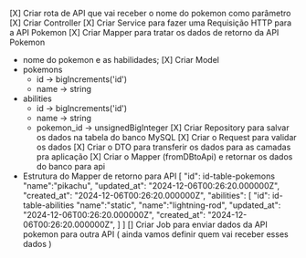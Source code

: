 [X] Criar rota de API que vai receber o nome do pokemon como parâmetro
[X] Criar Controller
[X] Criar Service para fazer uma Requisição HTTP para a API Pokemon
[X] Criar Mapper para tratar os dados de retorno da API Pokemon
  - nome do pokemon e as habilidades;
[X] Criar Model
  - pokemons
    - id -> bigIncrements('id')
    - name -> string
  - abilities
    - id -> bigIncrements('id')
    - name -> string
    - pokemon_id -> unsignedBigInteger
[X] Criar Repository para salvar os dados na tabela do banco MySQL
[X] Criar o Request para validar os dados
[X] Criar o DTO para transferir os dados para as camadas pra aplicação
[X] Criar o Mapper (fromDBtoApi) e retornar os dados do banco para api
  - Estrutura do Mapper de retorno para API
  [
    "id": id-table-pokemons
    "name":"pikachu",
    "updated_at": "2024-12-06T00:26:20.000000Z",
    "created_at": "2024-12-06T00:26:20.000000Z",
    "abilities": [
      "id": id-table-abilities
      "name":"static",
      "name":"lightning-rod",
      "updated_at": "2024-12-06T00:26:20.000000Z",
      "created_at": "2024-12-06T00:26:20.000000Z",
    ]
  ]
[] Criar Job para enviar dados da API pokemon para outra API ( ainda vamos definir quem vai receber esses dados )